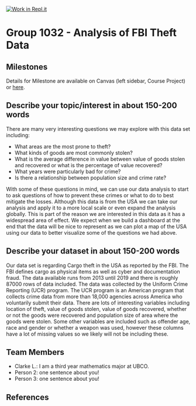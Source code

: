 [![Work in Repl.it](https://classroom.github.com/assets/work-in-replit-14baed9a392b3a25080506f3b7b6d57f295ec2978f6f33ec97e36a161684cbe9.svg)](https://classroom.github.com/online_ide?assignment_repo_id=390392&assignment_repo_type=GroupAssignmentRepo)
# Group 1032 - Analysis of FBI Theft Data


## Milestones

Details for Milestone are available on Canvas (left sidebar, Course Project) or [here](https://firas.moosvi.com/courses/data301/project/milestone01.html).

## Describe your topic/interest in about 150-200 words

There are many very interesting questions we may explore with this data set including:

- What areas are the most prone to theft?
- What kinds of goods are most commonly stolen?
- What is the average difference in value between value of goods stolen and recovered or what is the percentage of value recovered?
- What years were particularly bad for crime?
- Is there a relationship between population size and crime rate?

With some of these questions in mind, we can use our data analysis to start to ask questions of how to prevent these crimes or what to do to best mitigate the losses. Although this data is from the USA we can take our analysis and apply it to a more local scale or even expand the analysis globally. This is part of the reason we are interested in this data as it has a widespread area of effect. We expect when we build a dashboard at the end that the data will be nice to represent as we can plot a map of the USA using our data to better visualize some of the questions we had above.

## Describe your dataset in about 150-200 words

Our data set is regarding Cargo theft in the USA as reported by the FBI. The FBI defines cargo as physical items as well as cyber and documentation fraud.  The data available runs from 2013 until 2019 and there is roughly 87000 rows of data included. The data was collected by the Uniform Crime Reporting (UCR) program. The UCR program is an American program that collects crime data from more than 18,000 agencies across America who voluntarily submit their data. There are lots of interesting variables including location of theft, value of goods stolen, value of goods recovered, whether or not the goods were recovered and population size of area where the goods were stolen. Some other variables are included such as offender age, race and gender or whether a weapon was used, however these columns have a lot of missing values so we likely will not be including these.

## Team Members

- Clarke L.: I am a third year mathematics major at UBCO.
- Person 2: one sentence about you!
- Person 3: one sentence about you!

## References


